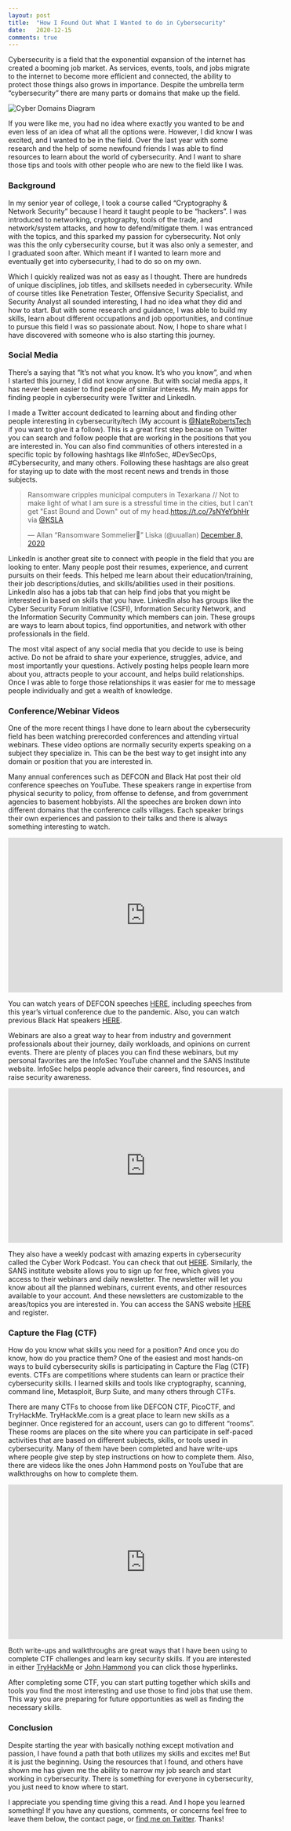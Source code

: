 ```yaml
---
layout: post
title:  "How I Found Out What I Wanted to do in Cybersecurity"
date:   2020-12-15
comments: true
---
```


<p class="intro"><span class="dropcap">C</span>ybersecurity is a field that the exponential expansion of the internet has created a booming job market. As services, events, tools, and jobs migrate to the internet to become more efficient and connected, the ability to protect those things also grows in importance. Despite the umbrella term “cybersecurity” there are many parts or domains that make up the field.</p>

<img src="{{ '/assets/img/cyberdomains.png' | prepend: site.baseurl }}" alt="Cyber Domains Diagram"> 

If you were like me, you had no idea where exactly you wanted to be and even less of an idea of what all the options were. However, I did know I was excited, and I wanted to be in the field. Over the last year with some research and the help of some newfound friends I was able to find resources to learn about the world of cybersecurity. And I want to share those tips and tools with other people who are new to the field like I was. 

### Background

In my senior year of college, I took a course called “Cryptography & Network Security” because I heard it taught people to be “hackers”. I was introduced to networking, cryptography, tools of the trade, and network/system attacks, and how to defend/mitigate them. I was entranced with the topics, and this sparked my passion for cybersecurity. Not only was this the only cybersecurity course, but it was also only a semester, and I graduated soon after. Which meant if I wanted to learn more and eventually get into cybersecurity, I had to do so on my own.

Which I quickly realized was not as easy as I thought. There are hundreds of unique disciplines, job titles, and skillsets needed in cybersecurity. While of course titles like Penetration Tester, Offensive Security Specialist, and Security Analyst all sounded interesting, I had no idea what they did and how to start. But with some research and guidance, I was able to build my skills, learn about different occupations and job opportunities, and continue to pursue this field I was so passionate about. Now, I hope to share what I have discovered with someone who is also starting this journey.

### Social Media

There’s a saying that “It’s not what you know. It’s who you know”, and when I started this journey, I did not know anyone. But with social media apps, it has never been easier to find people of similar interests. My main apps for finding people in cybersecurity were Twitter and LinkedIn.

I made a Twitter account dedicated to learning about and finding other people interesting in cybersecurity/tech (My account is <a href="https://twitter.com/NateRobertsTech" target="_blank">@NateRobertsTech</a> if you want to give it a follow). This is a great first step because on Twitter you can search and follow people that are working in the positions that you are interested in. You can also find communities of others interested in a specific topic by following hashtags like #InfoSec, #DevSecOps, #Cybersecurity, and many others. Following these hashtags are also great for staying up to date with the most recent news and trends in those subjects.

<blockquote class="twitter-tweet tw-align-center"><p lang="en" dir="ltr">Ransomware cripples municipal computers in Texarkana // Not to make light of what I am sure is a stressful time in the cities, but I can&#39;t get &quot;East Bound and Down&quot; out of my head.<a href="https://t.co/7sNYeYbhHr">https://t.co/7sNYeYbhHr</a> via <a href="https://twitter.com/KSLA?ref_src=twsrc%5Etfw">@KSLA</a></p>&mdash; Allan “Ransomware Sommelier🍷” Liska (@uuallan) <a href="https://twitter.com/uuallan/status/1336336338090512387?ref_src=twsrc%5Etfw">December 8, 2020</a></blockquote> <script async src="https://platform.twitter.com/widgets.js" charset="utf-8"></script>


LinkedIn is another great site to connect with people in the field that you are looking to enter. Many people post their resumes, experience, and current pursuits on their feeds. This helped me learn about their education/training, their job descriptions/duties, and skills/abilities used in their positions. LinkedIn also has a jobs tab that can help find jobs that you might be interested in based on skills that you have. LinkedIn also has groups like the Cyber Security Forum Initiative (CSFI), Information Security Network, and the Information Security Community which members can join. These groups are ways to learn about topics, find opportunities, and network with other professionals in the field.

The most vital aspect of any social media that you decide to use is being active. Do not be afraid to share your experience, struggles, advice, and most importantly your questions. Actively posting helps people learn more about you, attracts people to your account, and helps build relationships. Once I was able to forge those relationships it was easier for me to message people individually and get a wealth of knowledge.

### Conference/Webinar Videos

One of the more recent things I have done to learn about the cybersecurity field has been watching prerecorded conferences and attending virtual webinars. These video options are normally security experts speaking on a subject they specialize in. This can be the best way to get insight into any domain or position that you are interested in. 

Many annual conferences such as DEFCON and Black Hat post their old conference speeches on YouTube. These speakers range in expertise from physical security to policy, from offense to defense, and from government agencies to basement hobbyists. All the speeches are broken down into different domains that the conference calls villages. Each speaker brings their own experiences and passion to their talks and there is always something interesting to watch. 


<center><iframe width="560" height="315" src="https://www.youtube.com/embed/iAOOdYsK7MM" frameborder="0" allow="accelerometer; autoplay; clipboard-write; encrypted-media; gyroscope; picture-in-picture" allowfullscreen></iframe></center>


You can watch years of DEFCON speeches <a href="https://www.youtube.com/user/DEFCONConference" target="_blank">HERE</a>, including speeches from this year’s virtual conference due to the pandemic. Also, you can watch previous Black Hat speakers <a href="https://www.youtube.com/user/BlackHatOfficialYT" target="_blank">HERE</a>.

Webinars are also a great way to hear from industry and government professionals about their journey, daily workloads, and opinions on current events. There are plenty of places you can find these webinars, but my personal favorites are the InfoSec YouTube channel and the SANS Institute website. InfoSec helps people advance their careers, find resources, and raise security awareness.

<center><iframe width="560" height="315" src="https://www.youtube.com/embed/HSG2OZfOQTA" frameborder="0" allow="accelerometer; autoplay; clipboard-write; encrypted-media; gyroscope; picture-in-picture" allowfullscreen></iframe></center>

They also have a weekly podcast with amazing experts in cybersecurity called the Cyber Work Podcast. You can check that out <a href="https://www.youtube.com/c/InfoSecInstitute/videos" target="_blank">HERE</a>. Similarly, the SANS institute website allows you to sign up for free, which gives you access to their webinars and daily newsletter. The newsletter will let you know about all the planned webinars, current events, and other resources available to your account. And these newsletters are customizable to the areas/topics you are interested in. You can access the SANS website <a href="https://www.sans.org/" target="_blank">HERE</a> and register.

### Capture the Flag (CTF)

How do you know what skills you need for a position? And once you do know, how do you practice them? One of the easiest and most hands-on ways to build cybersecurity skills is participating in Capture the Flag (CTF) events. CTFs are competitions where students can learn or practice their cybersecurity skills. I learned skills and tools like cryptography, scanning, command line, Metasploit, Burp Suite, and many others through CTFs.

There are many CTFs to choose from like DEFCON CTF, PicoCTF, and TryHackMe. TryHackMe.com is a great place to learn new skills as a beginner. Once registered for an account, users can go to different “rooms”. These rooms are places on the site where you can participate in self-paced activities that are based on different subjects, skills, or tools used in cybersecurity. Many of them have been completed and have write-ups where people give step by step instructions on how to complete them. Also, there are videos like the ones John Hammond posts on YouTube that are walkthroughs on how to complete them. 

<center><iframe width="560" height="315" src="https://www.youtube.com/embed/LSRhro8x2mQ" frameborder="0" allow="accelerometer; autoplay; clipboard-write; encrypted-media; gyroscope; picture-in-picture" allowfullscreen></iframe></center>

Both write-ups and walkthroughs are great ways that I have been using to complete CTF challenges and learn key security skills. If you are interested in either <a href="https://tryhackme.com" target="_blank">TryHackMe</a> or <a href="https://www.youtube.com/user/RootOfTheNull" target="_blank">John Hammond</a> you can click those hyperlinks.

After completing some CTF, you can start putting together which skills and tools you find the most interesting and use those to find jobs that use them. This way you are preparing for future opportunities as well as finding the necessary skills.

### Conclusion

Despite starting the year with basically nothing except motivation and passion, I have found a path that both utilizes my skills and excites me! But it is just the beginning. Using the resources that I found, and others have shown me has given me the ability to narrow my job search and start working in cybersecurity. There is something for everyone in cybersecurity, you just need to know where to start.

I appreciate you spending time giving this a read. And I hope you learned something! If you have any questions, comments, or concerns feel free to leave them below, the contact page, or <a href="https://twitter.com/NateRobertsTech" target="_blank">find me on Twitter</a>. Thanks!
